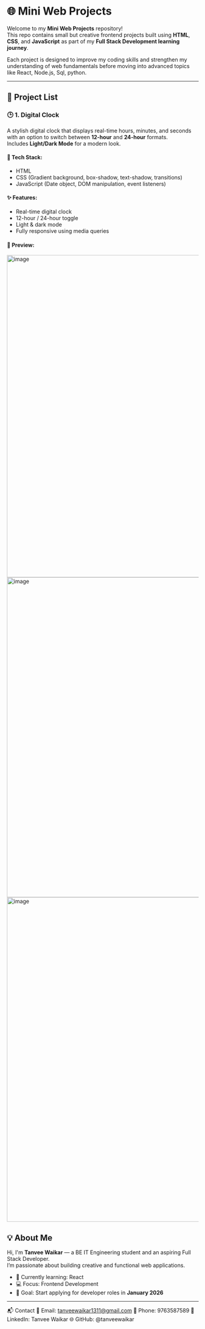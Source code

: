 # 🌐 Mini Web Projects

Welcome to my **Mini Web Projects** repository!  
This repo contains small but creative frontend projects built using **HTML**, **CSS**, and **JavaScript** as part of my **Full Stack Development learning journey**.

Each project is designed to improve my coding skills and strengthen my understanding of web fundamentals before moving into advanced topics like React, Node.js, Sql, python.

---

## 📁 Project List

### 🕒 1. Digital Clock
A stylish digital clock that displays real-time hours, minutes, and seconds with an option to switch between **12-hour** and **24-hour** formats.  
Includes **Light/Dark Mode** for a modern look.

#### 🔧 Tech Stack:
- HTML  
- CSS (Gradient background, box-shadow, text-shadow, transitions)  
- JavaScript (Date object, DOM manipulation, event listeners)

#### ✨ Features:
- Real-time digital clock  
- 12-hour / 24-hour toggle  
- Light & dark mode  
- Fully responsive using media queries

#### 📸 Preview:
<img width="1893" height="848" alt="image" src="https://github.com/user-attachments/assets/0f6d45fb-5402-48a9-94cb-729178f0c184" />
<img width="1883" height="842" alt="image" src="https://github.com/user-attachments/assets/da988dd8-879f-4764-9765-28aac913ccf8" />
<img width="1889" height="854" alt="image" src="https://github.com/user-attachments/assets/6b39db32-5a75-4f1a-84a7-e390afd7563c" />
 
## 💡 About Me
Hi, I'm **Tanvee Waikar** — a BE IT Engineering student and an aspiring Full Stack Developer.  
I’m passionate about building creative and functional web applications.  

- 🌱 Currently learning: React  
- 💻 Focus: Frontend Development  
- 🎯 Goal: Start applying for developer roles in **January 2026**

---
📬 Contact
📧 Email: tanveewaikar1311@gmail.com
📱 Phone: 9763587589
💼 LinkedIn: Tanvee Waikar
🌐 GitHub: @tanveewaikar 
